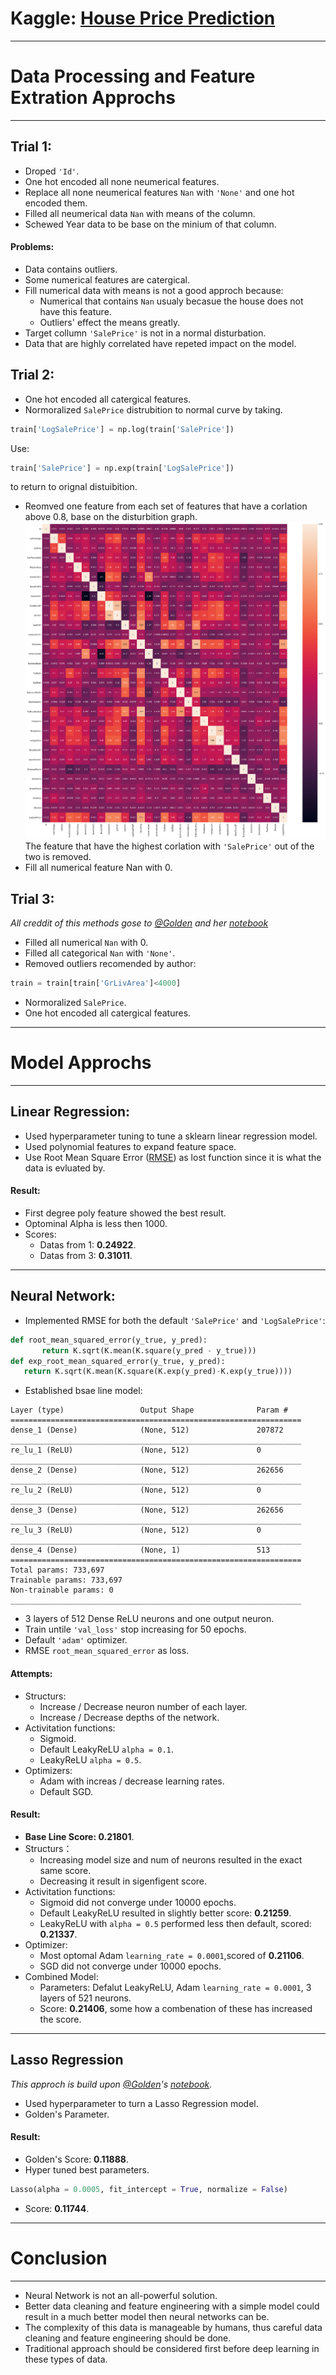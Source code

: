 # Kaggle: [House Price Prediction](https://www.kaggle.com/c/house-prices-advanced-regression-techniques)

---
# Data Processing and Feature Extration Approchs
---
## **Trial 1:**  
 - Droped ```'Id'```.
 - One hot encoded all none neumerical features.  
 - Replace all none neumerical features ```Nan``` with ```'None'``` and one hot encoded them.  
 - Filled all neumerical data ```Nan``` with means of the column.  
 - Schewed Year data to be base on the minium of that column.  
#### **Problems:**  
 - Data contains outliers.  
 - Some numerical features are catergical.   
 - Fill numerical data with means is not a good approch because:  
   - Numerical that contains ```Nan``` usualy becasue the house does not have this feature.  
   - Outliers' effect the means greatly. 
 - Target collumn ```'SalePrice'``` is not in a normal disturbation. 
 - Data that are highly correlated have repeted impact on the model.  
## **Trial 2:**  
 - One hot encoded all catergical features.  
 - Normoralized ```SalePrice``` distrubition to normal curve by taking.  
 ```python
train['LogSalePrice'] = np.log(train['SalePrice'])
 ```
   Use:
 ```python
train['SalePrice'] = np.exp(train['LogSalePrice'])
 ```
   to return to orignal distuibition.  
 - Reomved one feature from each set of features that have a corlation above 0.8, base on the disturbition graph.  
 ![](https://raw.githubusercontent.com/Beepbloop/KaggleHouse/master/NumericalDataDisturbitionGraph.png)The feature that have the highest corlation with ```'SalePrice'``` out of the two is removed.  
 - Fill all numerical feature Nan with 0.  
## **Trial 3:**  
*All creddit of this methods gose to [@Golden](https://www.kaggle.com/goldens) and her [notebook](https://www.kaggle.com/goldens/house-prices-on-the-top-with-a-simple-model)*  
 - Filled all numerical ```Nan``` with 0.  
 - Filled all categorical ```Nan``` with ```'None'```.  
 - Removed outliers recomended by author:  
 ```python
 train = train[train['GrLivArea']<4000]
 ```
 - Normoralized ```SalePrice```.  
 - One hot encoded all catergical features.  
 
 
---
# Model Approchs  
---
## **Linear Regression:**  
 - Used hyperparameter tuning to tune a sklearn linear regression model. 
 - Used polynomial features to expand feature space.
 - Use Root Mean Square Error ([RMSE](https://en.wikipedia.org/wiki/Root-mean-square_deviation)) as lost function since it is what the data is evluated by.  
 #### Result:  
 - First degree poly feature showed the best result.  
 - Optominal Alpha is less then 1000.  
 - Scores: 
   - Datas from 1: **0.24922**.  
   - Datas from 3: **0.31011**.
---
## **Neural Network:**  
 - Implemented RMSE for both the default ```'SalePrice'``` and ```'LogSalePrice'```:  
 ```python
 def root_mean_squared_error(y_true, y_pred):
        return K.sqrt(K.mean(K.square(y_pred - y_true)))
 def exp_root_mean_squared_error(y_true, y_pred):
    return K.sqrt(K.mean(K.square(K.exp(y_pred)-K.exp(y_true))))
 ```
 - Established bsae line model:  
 ```_________________________________________________________________
Layer (type)                 Output Shape              Param #   
=================================================================
dense_1 (Dense)              (None, 512)               207872    
_________________________________________________________________
re_lu_1 (ReLU)               (None, 512)               0         
_________________________________________________________________
dense_2 (Dense)              (None, 512)               262656    
_________________________________________________________________
re_lu_2 (ReLU)               (None, 512)               0         
_________________________________________________________________
dense_3 (Dense)              (None, 512)               262656    
_________________________________________________________________
re_lu_3 (ReLU)               (None, 512)               0         
_________________________________________________________________
dense_4 (Dense)              (None, 1)                 513       
=================================================================
Total params: 733,697
Trainable params: 733,697
Non-trainable params: 0
_________________________________________________________________
```
   - 3 layers of 512 Dense ReLU neurons and one output neuron.  
   - Train untile ```'val_loss'``` stop increasing for 50 epochs.  
   - Default ```'adam'``` optimizer.   
   - RMSE ```root_mean_squared_error``` as loss.  
#### Attempts:
 - Structurs:
   - Increase / Decrease neuron number of each layer.  
   - Increase / Decrease depths of the network.  
 - Activitation functions:
   - Sigmoid.  
   - Default LeakyReLU  ```alpha = 0.1```.  
   - LeakyReLU ```alpha = 0.5```.  
 - Optimizers:
   - Adam with increas / decrease learning rates.  
   - Default SGD.  
#### Result:  
 - **Base Line Score: 0.21801**.  
 - Structurs：
   - Increasing model size and num of neurons resulted in the exact same score.  
   - Decreasing it result in sigenfigent score.  
 - Activitation functions:
   - Sigmoid did not converge under 10000 epochs. 
   - Default LeakyReLU resulted in slightly better score: **0.21259**.  
   - LeakyReLU with ```alpha = 0.5``` performed less then default, scored: **0.21337**.  
 - Optimizer:
   - Most optomal Adam ```learning_rate = 0.0001```,scored of **0.21106**.  
   - SGD did not converge under 10000 epochs.  
 - Combined Model:
   - Parameters: Defalut LeakyReLU, Adam ```learning_rate = 0.0001```, 3 layers of 521 neurons.
   - Score: **0.21406**, some how a combenation of these has increased the score.  
---
## Lasso Regression
*This approch is build upon [@Golden](https://www.kaggle.com/goldens)'s [notebook](https://www.kaggle.com/goldens/house-prices-on-the-top-with-a-simple-model).*  
 - Used hyperparameter to turn a Lasso Regression model.  
 - Golden's Parameter.  
#### Result: 
 - Golden's Score: **0.11888**.  
 - Hyper tuned best parameters.  
 ```python
 Lasso(alpha = 0.0005, fit_intercept = True, normalize = False)
 ```
   - Score: **0.11744**.  
   
   
---
# Conclusion  
---
 - Neural Network is not an all-powerful solution.
 - Better data cleaning and feature engineering with a simple model could result in a much better model then neural networks can be. 
 - The complexity of this data is manageable by humans, thus careful data cleaning and feature engineering should be done. 
 - Traditional approach should be considered first before deep learning in these types of data.  
